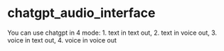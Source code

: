 # chatgpt_audio_interface
You can use chatgpt in 4 mode: 1. text in text out, 2. text in voice out, 3. voice in text out, 4. voice in voice out
